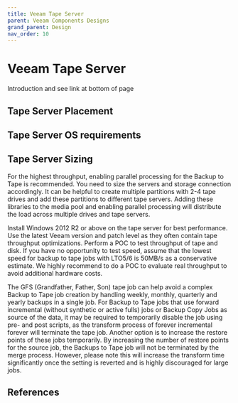 ```yaml
---
title: Veeam Tape Server
parent: Veeam Components Designs
grand_parent: Design
nav_order: 10
---
```


# Veeam Tape Server

Introduction and see link at bottom of page

## Tape Server Placement

## Tape Server OS requirements

## Tape Server Sizing

<!-- From https://www.veeambp.com/tape_support-intro/tape_support-media#sizing -->

<!-- Not sure if this fits but leaving for the time being -->
For the highest throughput, enabling parallel processing for the Backup to Tape is recommended. You need to size the servers and storage connection accordingly. It can be helpful to create multiple partitions with 2-4 tape drives and add these partitions to different tape servers. Adding these libraries to the media pool and enabling parallel processing will distribute the load across multiple drives and tape servers.

Install Windows 2012 R2 or above on the tape server for best performance. Use the latest Veeam version and patch level as they often contain tape throughput optimizations.
Perform a POC to test throughput of tape and disk. If you have no opportunity to test speed, assume that the lowest speed for backup to tape jobs with LTO5/6 is 50MB/s as a conservative estimate. We highly recommend to do a POC to evaluate real throughput to avoid additional hardware costs.

The GFS (Grandfather, Father, Son) tape job can help avoid a complex Backup to Tape job creation by handling weekly, monthly, quarterly and yearly backups in a single job.
For Backup to Tape jobs that use forward incremental (without synthetic or active fulls) jobs or Backup Copy Jobs as source of the data, it may be required to temporarily disable the job using pre- and post scripts, as the transform process of forever incremental forever will terminate the tape job. Another option is to increase the restore points of these jobs temporarily. By increasing the number of restore points for the source job, the Backups to Tape job will not be terminated by the merge process. However, please note this will increase the transform time significantly once the setting is reverted and is highly discouraged for large jobs. 

<!-- May need to add some information from https://www.veeambp.com/tape_support-intro -->

## References